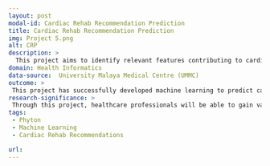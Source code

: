 ```yaml
---
layout: post
modal-id: Cardiac Rehab Recommendation Prediction
title: Cardiac Rehab Recommendation Prediction
img: Project 5.png
alt: CRP
description: >
  This project aims to identify relevant features contributing to cardiac rehabilitation recommendations plan and to develop machine learning models to predict cardiac rehabilitation recommendations plan.
domain: Health Informatics
data-source:  University Malaya Medical Centre (UMMC)
outcome: >
 This project has successfully developed machine learning to predict cardiac rehab recommendation by using seven different algorithms. As a result, integration of 10 features selected by filter method: Mutual Information and AdaBoost model demonstrated the best performance with accuracy of 0.951. Additionally, the techniques employed in this study may contribute to enhance cardiac rehabilitation recommendations prediction as model performance in this study has exceeded the performance of previous similar studies by Lofaro et al., (2016) and Van Tuijin et al., (2023).
research-significance: >
 Through this project, healthcare professionals will be able to gain valuable information to assist in making well-informed decisions about treatment options and adjustments. Besides, identifying key features that contribute to cardiac rehabilitation recommendations may help patients to achieve better outcomes.
tags:
 - Phyton
 - Machine Learning
 - Cardiac Rehab Recommendations

url: 
---
```

